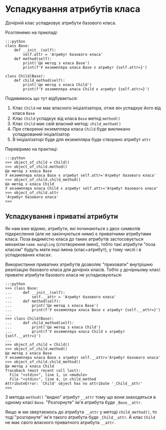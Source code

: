 # Успадкування атрибутів класа

Дочірній клас успадковує атрибути базового класа. 

Розглянемо на прикладі: 

	:::python
	class Base:
		def __init__(self):
			self.attr = 'Атрибут базового класа'
		def method(self):
			print('Це метод з класа Base')
			print(f'У екземпляра класа Base є атрибут {self.attr=}')
			
	class Child(Base):
		def child_method(self):
			print('Це метод з класа Child')
			print(f'У екземпляра класа Child є атрибут {self.attr=}')

Подивимось що тут відбувається: 

1. Клас `Child` не має власного ініціалізатора, отже він успадкує його від класа `Base`
1. Клас `Child` успадкує від класа `Base` метод `method()`
1. Клас `Child` має свій власний метод: `child_method()`
1. При створенні екземпляра класа `Child` буде викликано успадкований ініціалізатор
1. В ініціалізаторі буде для екземпляра буде створено атрибут `attr`

Перевіримо на практиці: 

	:::python
	>>> object_of_child = Child()
	>>> object_of_child.method()
	Це метод з класа Base
	У екземпляра класа Base є атрибут self.attr='Атрибут базового класа'
	>>> object_of_child.child_method()
	Це метод з класа Child
	У екземпляра класа Child є атрибут self.attr='Атрибут базового класа'
	>>> object_of_child.attr
	'Атрибут базового класа'
	>>>

## Успадкування і приватні атрибути

Як нам вже відомо, 
атрибути, які починаються з двох символів підкреслення (але не закінчуються ними) 
є приватними атрибутами класа. 
Поза видимістю класа до таких атрибутів застосовується механізм `name mangling` (спотворення імені), 
тобто такі атрибути "поза класом" будуть мати інші імена (клас+атрибут), 
у тому числі і в успадкованих класах. 

Використання приватних атрибутів дозволяє "приховати" внутрішню реалізацію базового класа 
для дочірніх класів. 
Тобто у дочірньому класі приватні атрибути базового класа не успадковуються: 

	:::python
	>>> class Base:
	...     def __init__(self):
	...         self.__attr = 'Атрибут базового класа'
	...     def method(self):
	...         print('Це метод з класа Base')
	...         print(f'У екземпляра класа Base є атрибут {self.__attr=}')
	...
	>>> class Child(Base):
	...     def child_method(self):
	...         print('Це метод з класа Child')
	...         print(f'У екземпляра класа Child є атрибут {self.__attr=}')
	...
	>>> object_of_child = Child()
	>>> object_of_child.method()
	Це метод з класа Base
	У екземпляра класа Base є атрибут self.__attr='Атрибут базового класа'
	>>> object_of_child.child_method()
	Це метод з класа Child
	Traceback (most recent call last):
	  File "<stdin>", line 1, in <module>
	  File "<stdin>", line 4, in child_method
	AttributeError: 'Child' object has no attribute '_Child__attr'
	>>>

З метода `method()` "видно" атрибут `__attr` тому що вони знаходяться в одному класі `Base`. 
"Розгорнуте" ім'я атрибута буде `_Base__attr`. 

Якщо ж ми звертаємось до атрибута `__attr` у методі `child_method()`, 
то тоді "розгорнуте" ім'я такого атрибута буде `_Child__attr`. 
А клас `Child` не має свого власного приватного атрибута `__attr`. 

